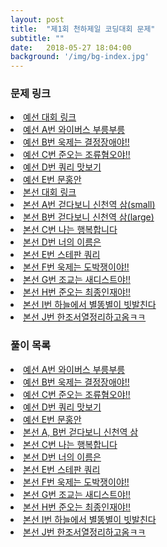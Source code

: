 ```yaml
---
layout: post
title:  "제1회 천하제일 코딩대회 문제"
subtitle: ""
date:   2018-05-27 18:04:00
background: '/img/bg-index.jpg'
---
```


### 문제 링크
<li><a href = "https://www.acmicpc.net/contest/view/241">예선 대회 링크</a></li>
<li><a href = "https://www.acmicpc.net/problem/14645">예선 A번 와이버스 부릉부릉</a></li>
<li><a href = "https://www.acmicpc.net/problem/14646">예선 B번 욱제는 결정장애야!!</a></li>
<li><a href = "https://www.acmicpc.net/problem/14647">예선 C번 준오는 조류혐오야!!</a></li>
<li><a href = "https://www.acmicpc.net/problem/14648">예선 D번 쿼리 맛보기</a></li>
<li><a href = "https://www.acmicpc.net/problem/14649">예선 E번 문홍안</a></li>
<li><a href = "https://www.acmicpc.net/contest/view/242">본선 대회 링크</a></li>
<li><a href = "https://www.acmicpc.net/problem/14650">본선 A번 걷다보니 신천역 삼(small)</a></li>
<li><a href = "https://www.acmicpc.net/problem/14651">본선 B번 걷다보니 신천역 삼(large)</a></li>
<li><a href = "https://www.acmicpc.net/problem/14652">본선 C번 나는 행복합니다</a></li>
<li><a href = "https://www.acmicpc.net/problem/14653">본선 D번 너의 이름은</a></li>
<li><a href = "https://www.acmicpc.net/problem/14654">본선 E번 스테판 쿼리</a></li>
<li><a href = "https://www.acmicpc.net/problem/14655">본선 F번 욱제는 도박쟁이야!!</a></li>
<li><a href = "https://www.acmicpc.net/problem/14656">본선 G번 조교는 새디스트야!!</a></li>
<li><a href = "https://www.acmicpc.net/problem/14657">본선 H번 준오는 최종인재야!!</a></li>
<li><a href = "https://www.acmicpc.net/problem/14658">본선 I번 하늘에서 별똥별이 빗발친다</a></li>
<li><a href = "https://www.acmicpc.net/problem/14659">본선 J번 한조서열정리하고옴ㅋㅋ</a></li>

### 풀이 목록
<li><a href = "https://justicehui.github.io/2018/05/06/BOJ14645.html">예선 A번 와이버스 부릉부릉</a></li>
<li><a href = "https://justicehui.github.io/2018/05/06/BOJ14646.html">예선 B번 욱제는 결정장애야!!</a></li>
<li><a href = "https://justicehui.github.io/2018/05/07/BOJ14647.html">예선 C번 준오는 조류혐오야!!</a></li>
<li><a href = "https://justicehui.github.io/2018/05/07/BOJ14648.html">예선 D번 쿼리 맛보기</a></li>
<li><a href = "https://justicehui.github.io/2018/05/11/BOJ14649.html">예선 E번 문홍안</a></li>
<li><a href = "https://justicehui.github.io/2018/05/12/BOJ14651.html">본선 A, B번 걷다보니 신천역 삼</a></li>
<li><a href = "https://justicehui.github.io/2018/05/13/BOJ14652.html">본선 C번 나는 행복합니다</a></li>
<li><a href = "https://justicehui.github.io/2018/05/18/BOJ14653.html">본선 D번 너의 이름은</a></li>
<li><a href = "https://justicehui.github.io/2018/05/20/BOJ14654.html">본선 E번 스테판 쿼리</a></li>
<li><a href = "https://justicehui.github.io/2018/05/21/BOJ14655.html">본선 F번 욱제는 도박쟁이야!!</a></li>
<li><a href = "https://justicehui.github.io/2018/05/21/BOJ14656.html">본선 G번 조교는 새디스트야!!</a></li>
<li><a href = "https://justicehui.github.io/2018/05/22/BOJ14657.html">본선 H번 준오는 최종인재야!!</a></li>
<li><a href = "https://justicehui.github.io/2018/05/22/BOJ14658.html">본선 I번 하늘에서 별똥별이 빗발친다</a></li>
<li><a href = "https://justicehui.github.io/2018/05/26/BOJ14659.html">본선 J번 한조서열정리하고옴ㅋㅋ</a></li>
